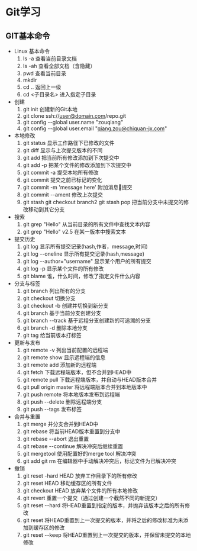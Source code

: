 # Git学习

## GIT基本命令

* Linux 基本命令
  1. ls -a 查看当前目录文档
  2. ls -ah 查看全部文档（含隐藏）
  2. pwd 查看当前目录
  3. mkdir 
  4. cd .. 返回上一级
  5. cd <子目录名> 进入指定子目录
* 创建
  1. git init 创建新的Git本地
  2. git clone ssh://user@domain.com/repo.git
  3. git config --global user.name "zouqiang"
  4. git config --global user.email "qiang.zou@chiquan-jx.com"
* 本地修改
  1. git status 显示工作路径下已修改的文件
  2. git diff 显示与上次提交版本的不同
  3. git add 把当前所有修改添加到下次提交中
  4. git add -p<file> 把某个文件的修改添加到下次提交中
  5. git commit -a 提交本地所有修改
  6. git commit 提交之前已标记的变化
  7. git commit -m 'message here' 附加消息提交
  8. git commit --ament 修改上次提交
  9. git stash
     git checkout branch2
     git stash pop
     把当前分支中未提交的修改移动到其它分支
* 搜索
  1. git grep "Hello" 从当前目录的所有文件中查找文本内容
  2. git grep "Hello" v2.5 在某一版本中搜索文本
* 提交历史
  1. git log 显示所有提交记录(hash,作者，message,时间)
  2. git log --oneline 显示所有提交记录(hash,message)
  3. git log --author="username" 显示某个用户的所有提交
  4. git log -p<file> 显示某个文件的所有修改
  5. git blame<file> 谁，什么时间，修改了指定文件什么内容
* 分支与标签
  1. git branch 列出所有的分支
  2. git checkout <branch> 切换分支
  3. git checkout -b <branch> 创建并切换到新分支 
  4. git branch <new-branck>  基于当前分支创建分支
  5. git branch --track<new-branch><remote-branch>
     基于远程分支创建新的可追溯的分支
  6. git branch -d <branch> 删除本地分支 
  7. git tag<tag-name> 给当前版本打标签
* 更新与发布
  1. git remote -v 列出当前配置的远程端 
  2. git remote show<remote> 显示远程端的信息
  3. git remote add<remote><url> 添加新的远程端 
  4. git fetch <remote> 下载远程端版本，但不合并到HEAD中
  5. git remote pull <remote><url> 下载远程端版本，并自动与HEAD版本合并
  6. git pull origin master 将远程端版本合并到本地版本中
  7. git push remote <remote><branch> 将本地版本发布到远程端 
  8. git push <remote> --delete <branch> 删除远程端分支
  9. git push --tags 发布标签
* 合并与重置
  1. git merge <branch> 并分支合并到HEAD中
  2. git rebase<branch> 将当前HEAD版本重置到分支中
  3. git rebase --abort 退出重置
  4. git rebase --continue 解决冲突后继续重置
  5. git mergetool 使用配置好的merge tool 解决冲突
  6. git add <resolved-file>
     git rm <resolved-file>
  在编辑器中手动解决冲突后，标记文件为已解决冲突
* 撤销
  1. git reset -hard HEAD 放弃工作目录下的所有修改
  2. git reset HEAD 移动缓存区的所有文件
  3. git checkout HEAD <file> 放弃某个文件的所有本地修改
  4. git revert <commit> 重置一个提交（通过创建一个截然不同的新提交）
  5. git reset --hard<commit> 将HEAD重置到指定的版本，并抛弃该版本之后的所有修改
  6. git reset <commit> 将HEAD重置到上一次提交的版本，并将之后的修改标准为未添加到缓存区的修改
  7. git reset --keep <commit> 将HEAD重置到上一次提交的版本，并保留未提交的本地修改
